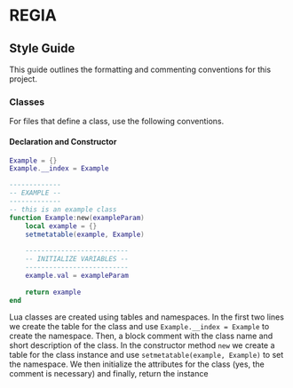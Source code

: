 
# REGIA

## Style Guide
This guide outlines the formatting and commenting conventions for this project.

### Classes
For files that define a class, use the following conventions.

#### Declaration and Constructor
```lua
Example = {}
Example.__index = Example

-------------
-- EXAMPLE --
-------------
-- this is an example class
function Example:new(exampleParam)
    local example = {}
    setmetatable(example, Example)
    
    --------------------------
    -- INITIALIZE VARIABLES --
    --------------------------
    example.val = exampleParam
    
    return example
end
```
Lua classes are created using tables and namespaces. In the first two lines we create the table for the class and use `Example.__index = Example` to create the namespace. Then, a block comment with the class name and short description of the class. In the constructor method `new` we create a table for the class instance and use `setmetatable(example, Example)` to set the namespace. We then initialize the attributes for the class (yes, the comment is necessary) and finally, return the instance

